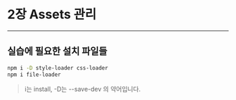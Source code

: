 # 2장 Assets 관리
----------

## 실습에 필요한 설치 파일들

```bash
npm i -D style-loader css-loader 
npm i file-loader
```
> i는 install, -D는 --save-dev 의 약어입니다.

<script src="./dist/bundle.js"></script>
